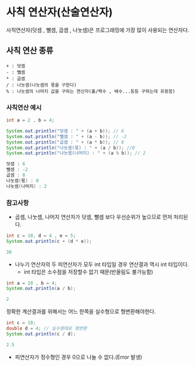 # 사칙 연산자(산술연산자)
사칙연산자(덧셈 , 뺄셈, 곱셈 , 나눗셈)은 프로그래밍에 가장 많이 사용되는 연산자다.

## 사칙 연산 종류
```
+ : 덧셈
- : 뺄셈
* : 곱셈
/ : 나눗셈(나눗셈의 몫을 구한다)
% : 나눗셈의 나머지 값을 구하는 연산자(홀/짝수 , 배수...등등 구하는데 유용함)
```

### 사칙연산 예시
```java
int a = 2 , b = 4;

System.out.println("덧셈 : " + (a + b)); // 6
System.out.println("뺄셈 : " + (a - b)); // -2
System.out.println("곱셈 : " + (a * b)); // 8
System.out.println("나눗셈(몫) : " + (a / b)); //0
System.out.println("나눗셈(나머지) : " + (a % b)); // 2

덧셈 : 6
뺄셈 : -2
곱셈 : 8
나눗셈(몫) : 0
나눗셈(나머지) : 2
```

### 참고사항
- 곱셈, 나눗셈, 나머지 연산자가 덧셈, 뺄셈 보다 우선순위가 높으므로 먼저 처리된다.
```java
int c = 10, d = 4 , e = 5;
System.out.println(c + (d * e));

30
```
- 나누기 연산자의 두 피연산자가 모두 int 타입일 경우 연산결과 역시 int 타입이다.
  - int 타입은 소수점을 저장할수 없기 때문(반올림도 불가능함) 
```java
int a = 10 , b = 4;
System.out.println(a / b);

2
```
정확한 계산결과를 위해서는 어느 한쪽을 실수형으로 형변환해야한다.
```java
int c = 10;
double d = 4; // 실수형태로 형변환
System.out.println(c / d);

2.5
```
- 피연산자가 정수형인 경우 0으로 나눌 수 없다.(Error 발생)
